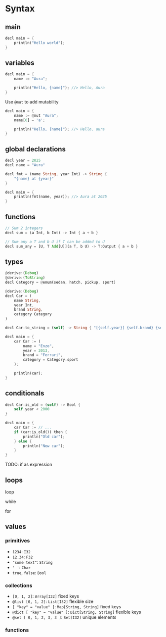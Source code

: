 # Syntax

## main

```rust
decl main = {
    println("Hello world");
}
```

## variables

```rust
decl main = {
    name := "Aura";

    println("Hello, {name}"); //> Hello, Aura
}
```

Use `@mut` to add mutability

```rust
decl main = {
    name := @mut "Aura";
    name[0] = 'a';

    println("Hello, {name}"); //> Hello, aura 
}
```

## global declarations

```rust
decl year = 2025
decl name = "Aura"

decl fmt = (name String, year Int) -> String {
    "{name} at {year}"
}

decl main = {
    println(fmt(name, year)); //> Aura at 2025
}
```

## functions
```rust
// Sum 2 integers
decl sum = (a Int, b Int) -> Int { a + b }

// Sum any a T and b U if T can be added to U
decl sum_any = [U, T Add[U]](a T, b U) -> T:Output { a + b }
```

## types

```rust
@derive:(Debug)
@derive:(ToString)
decl Category = @enum(sedan, hatch, pickup, sport)

@derive:(Debug)
decl Car = (
    name String, 
    year Int, 
    brand String, 
    category Category
)

decl Car:to_string = (self) -> String { "[{self.year}] {self.brand} {self.name} ({self.categoty})" }

decl main = {
    car Car := (
        name = "Enzo", 
        year = 2013, 
        brand = "Ferrari", 
        category = Category.sport
    );

    println(car);
}
```

## conditionals

```rust
decl Car:is_old = (self) -> Bool {
    self.year < 2000
}

decl main = {
    car Car := // ...
    if (car:is_old()) then {
        println("Old car");
    } else {
        println("New car");
    }
}
```

TODO: if as expression

## loops

loop

while

for

## values

### primitives

- `1234`: `I32`
- `12.34`: `F32`
- `"some text"`: `String`
- `' '`: `Char`
- `true`, `false`: `Bool`

### collections

- `[0, 1, 2]`: `Array[I32]` fixed keys
- `@list [0, 1, 2]`: `List[I32]` flexible size
- `[ "key" = "value" ]`: `Map[String, String]` fixed keys
- `@dict [ "key" = "value" ]`: `Dict[String, String]` flexible keys
- `@set [ 0, 1, 2, 3, 3 ]`: `Set[I32]` unique elements

### functions
